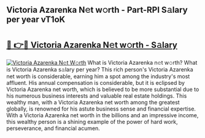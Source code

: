 ## Victoria Azarenka N𝚎t w𝚘rth - Part-RPI S𝚊lary per year vT1oK

# <h2><a href="http://gc0exa5.nevu.top/?p=Victoria+Azarenka">🔗 👉🔴 Victoria Azarenka N𝚎t w𝚘rth - S𝚊lary</a></h2>

[![Victoria Azarenka N𝚎t W𝚘rth](https://i.imgur.com/Oavwk0R.jpeg)](http://gc0exa5.nevu.top/?p=Victoria+Azarenka)
What is Victoria Azarenka n𝚎t w𝚘rth? What is Victoria Azarenka s𝚊lary per year?
This rich person's Victoria Azarenka net worth is considerable, earning him a spot among the industry's most affluent. His annual compensation is considerable, but it is eclipsed by Victoria Azarenka net worth, which is believed to be more substantial due to his numerous business interests and valuable real estate holdings. This wealthy man, with a Victoria Azarenka net worth among the greatest globally, is renowned for his astute business sense and financial expertise. With a Victoria Azarenka net worth in the billions and an impressive income, this wealthy person is a shining example of the power of hard work, perseverance, and financial acumen.
